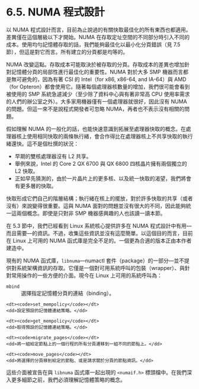 # 6.5. NUMA 程式設計

以 NUMA 程式設計而言，目前為止說過的有關快取最佳化的所有東西也都適用。差異僅在這個層級以下才開始。NUMA 在存取定址空間的不同部分時引入不同的成本。使用均勻記憶體存取的話，我們能夠最佳化以最小化分頁錯誤（見 7.5 節），但這是對它而言。所有建立的分頁都是均等的。

NUMA 改變這點。存取成本可能取決於被存取的分頁。存取成本的差異也增加針對記憶體分頁的局部性進行最佳化的重要性。NUMA 對於大多 SMP 機器而言都是無可避免的，因為有著 CSI 的 Intel（for x86, x86-64, and IA-64）與 AMD（for Opteron）都會使用它。隨著每個處理器核數量的增加，我們很可能會看到被使用的 SMP 系統急遽減少（至少除了資料中心與有著非常高 CPU 使用率需求的人們的辦公室之外）。大多家用機器僅有一個處理器就很好，因此沒有 NUMA 的問題。但這一來不是說程式開發者可忽略 NUMA，再者也不表示沒有相關的問題。

假如理解 NUMA 的一般化的話，也能快速意識到拓展至處理器快取的概念。在處理器核上使用相同快取的兩條執行緒，會合作得比在處理器核上不共享快取的執行緒還快。這不是個杜撰的狀況：

* 早期的雙核處理器沒有 L2 共享。
* 舉例來說，Intel 的 Core 2 QX 6700 與 QX 6800 四核晶片擁有兩個獨立的 L2 快取。
* 正如早先猜測的，由於一片晶片上的更多核、以及統一快取的渴望，我們將會有更多層的快取。

快取形成它們自己的階層結構；執行緒在核上的擺放，對於許多快取的共享（或者沒有）來說變得很重要。這與 NUMA 面對的問題並沒有很大的不同，因此能夠統一這兩個概念。即使是只對非 SMP 機器感興趣的人也該讀一讀本節。

在 5.3 節中，我們已經看到 Linux 系統核心提供許多在 NUMA 程式設計中有用––而且需要––的資訊。不過，收集這些資訊並沒有這麼簡單。以這個目的而言，目前在 Linux 上可用的 NUMA 函式庫是完全不足的。一個更為合適的版本正由本作者建造中。

現有的 NUMA 函式庫，`libnuma`––numactl 套件（package）的一部分––並不提供對系統架構資訊的存取。它僅是一個對可用系統呼叫的包裝（wrapper）、與針對常用操作的一些方便的介面。現今在 Linux 上可用的系統呼叫為：

<dl>
    <dt><code>mbind</code></dt>
    <dd>選擇指定記憶體分頁的連結（binding）。</dd>

    <dt><code>set_mempolicy</code></dt>
    <dd>設定預設的記憶體連結策略。</dd>

    <dt><code>get_mempolicy</code></dt>
    <dd>取得預設的記憶體連結策略。</dd>

    <dt><code>migrate_pages</code></dt>
    <dd>將一組給定節點上的一個行程的所有分頁遷移到一組不同的節點上。</dd>

    <dt><code>move_pages</code></dt>
    <dd>將選擇的分頁移到給定的節點、或是請求關於分頁的節點資訊。</dd>
</dl>

這些介面被宣告在與 `libnuma` 函式庫一起出現的 `<numaif.h>` 標頭檔中。在我們深入更多細節之前，我們必須理解記憶體策略的概念。

